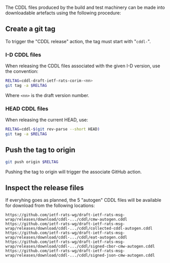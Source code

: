 The CDDL files produced by the build and test machinery can be made into downloadable artefacts using the following procedure:

## Create a git tag

To trigger the "CDDL release" action, the tag must start with "`cddl-`".

### I-D CDDL files

When releasing the CDDL files associated with the given I-D version, use the convention:

```sh
RELTAG=cddl-draft-ietf-rats-corim-<nn>
git tag -a $RELTAG
```

Where `<nn>` is the draft version number.

### HEAD CDDL files

When releasing the current HEAD, use:

```sh
RELTAG=cddl-$(git rev-parse --short HEAD)
git tag -a $RELTAG
```

## Push the tag to origin

```sh
git push origin $RELTAG
```

Pushing the tag to origin will trigger the associate GitHub action.

## Inspect the release files

If everyhing goes as planned, the 5 "autogen" CDDL files will be available for download from the following locations:

```
https://github.com/ietf-rats-wg/draft-ietf-rats-msg-wrap/releases/download/cddl-.../cddl/cmw-autogen.cddl
https://github.com/ietf-rats-wg/draft-ietf-rats-msg-wrap/releases/download/cddl-.../cddl/collected-cddl-autogen.cddl
https://github.com/ietf-rats-wg/draft-ietf-rats-msg-wrap/releases/download/cddl-.../cddl/eat-autogen.cddl
https://github.com/ietf-rats-wg/draft-ietf-rats-msg-wrap/releases/download/cddl-.../cddl/signed-cbor-cmw-autogen.cddl
https://github.com/ietf-rats-wg/draft-ietf-rats-msg-wrap/releases/download/cddl-.../cddl/signed-json-cmw-autogen.cddl
```
